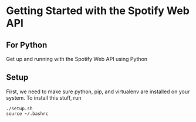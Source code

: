 # Getting Started with the Spotify Web API
## For Python
Get up and running with the Spotify Web API using Python

## Setup
First, we need to make sure python, pip, and virtualenv are installed on your system.
To install this stuff, run
```
./setup.sh
source ~/.bashrc
```